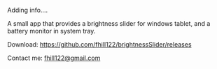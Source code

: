Adding info....

A small app that provides a brightness slider for windows tablet, and a battery monitor in system tray.

Download: https://github.com/fhill122/brightnessSlider/releases

Contact me: fhill122@gmail.com
